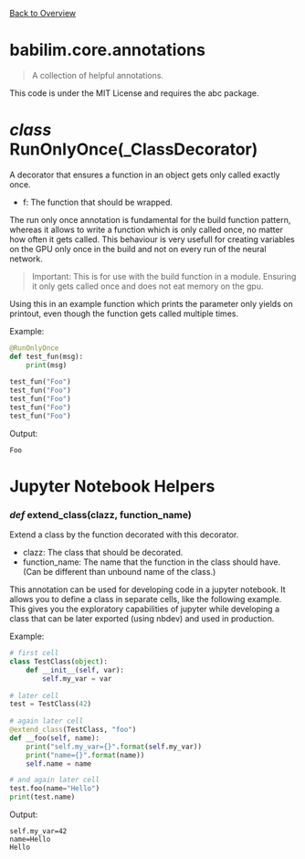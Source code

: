[Back to Overview](../../README.md)

# babilim.core.annotations

> A collection of helpful annotations.

This code is under the MIT License and requires the abc package.

# *class* **RunOnlyOnce**(_ClassDecorator)

A decorator that ensures a function in an object gets only called exactly once.

* f: The function that should be wrapped.


The run only once annotation is fundamental for the build function pattern, whereas it allows to write a function which is only called once, no matter how often it gets called. This behaviour is very usefull for creating variables on the GPU only once in the build and not on every run of the neural network.

> Important: This is for use with the build function in a module. Ensuring it only gets called once and does not eat memory on the gpu.

Using this in an example function which prints the parameter only yields on printout, even though the function gets called multiple times.

Example:
```python
@RunOnlyOnce
def test_fun(msg):
    print(msg)
    
test_fun("Foo")
test_fun("Foo")
test_fun("Foo")
test_fun("Foo")
test_fun("Foo")

```
Output:
```
Foo

```

# Jupyter Notebook Helpers

### *def* **extend_class**(clazz, function_name)

Extend a class by the function decorated with this decorator.

* clazz: The class that should be decorated.
* function_name: The name that the function in the class should have. (Can be different than unbound name of the class.)


This annotation can be used for developing code in a jupyter notebook. It allows you to define a class in separate cells, like the following example. This gives you the exploratory capabilities of jupyter while developing a class that can be later exported (using nbdev) and used in production.

Example:
```python
# first cell
class TestClass(object):
    def __init__(self, var):
        self.my_var = var
        
# later cell
test = TestClass(42)
        
# again later cell
@extend_class(TestClass, "foo")
def __foo(self, name):
    print("self.my_var={}".format(self.my_var))
    print("name={}".format(name))
    self.name = name

# and again later cell
test.foo(name="Hello")
print(test.name)
```
Output:
```
self.my_var=42
name=Hello
Hello

```

